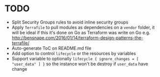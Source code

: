 # TODO

- Split Security Groups rules to avoid inline security groups
- Apply `Terrafile` to pull modules as dependencies on a `vendor` folder, it will be ideal if this it's done on Go as Terraform was write on Go e.g. http://bensnape.com/2016/01/14/terraform-design-patterns-the-terrafile/
- Auto-generate ToC on README.md file
- Add option to control `lifecycle` or the resources by variables
- Support variable to optionally `lifecycle { ignore_changes = [ "user_data" ] }` so the instance won't be destroy if `user_data` have change
